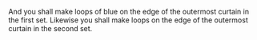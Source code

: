 And you shall make loops of blue on the edge of the outermost curtain in the first set. Likewise you shall make loops on the edge of the outermost curtain in the second set.
